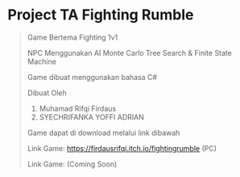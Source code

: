 # Project TA Fighting Rumble
> Game Bertema Fighting 1v1
> 
> NPC Menggunakan AI Monte Carlo Tree Search & Finite State Machine
> 
> Game dibuat menggunakan bahasa C#
>
> Dibuat Oleh
> 1. Muhamad Rifqi Firdaus
> 2. SYECHRIFANKA YOFFI ADRIAN
>
> Game dapat di download melalui link dibawah
> 
> Link Game: https://firdausrifqi.itch.io/fightingrumble (PC)
> 
> Link Game: (Coming Soon)
